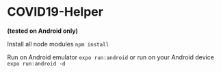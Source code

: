 # COVID19-Helper
<b>(tested on Android only)</b>

Install all node modules
`npm install`

Run on Android emulator
`expo run:android`
or run on your Android device
`expo run:android -d`
